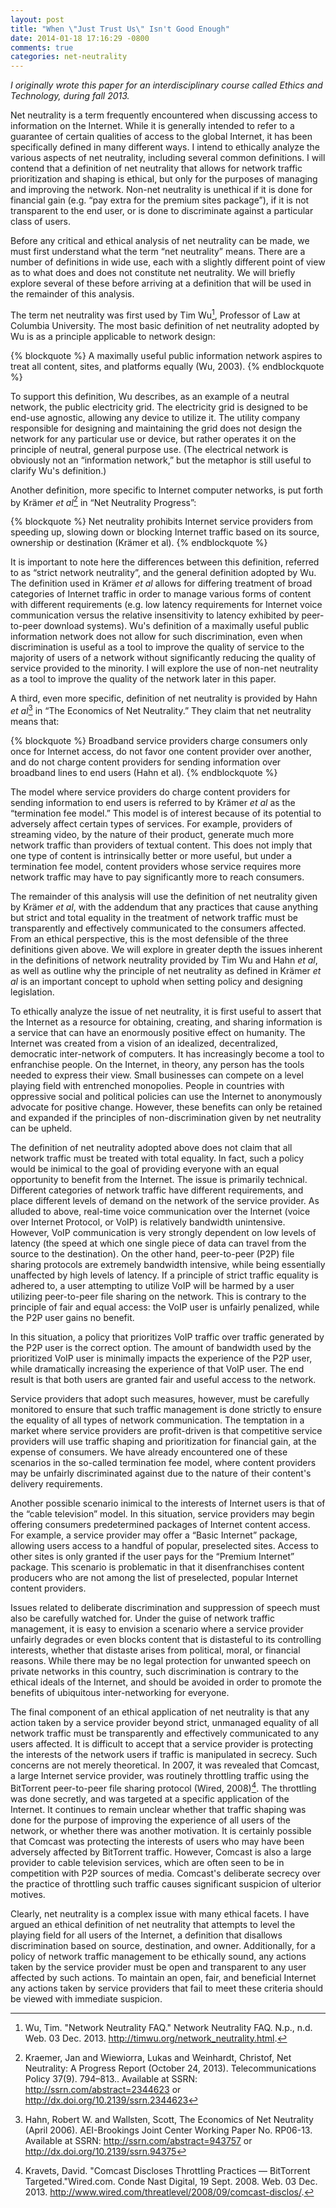 ```yaml
---
layout: post
title: "When \"Just Trust Us\" Isn't Good Enough"
date: 2014-01-18 17:16:29 -0800
comments: true
categories: net-neutrality
---
```


*I originally wrote this paper for an interdisciplinary course called Ethics and Technology, during fall 2013.*
      
Net neutrality is a term frequently encountered when discussing access to information on the Internet. While it is generally intended to refer to a guarantee of certain qualities of access to the global Internet, it has been specifically defined in many different ways. I intend to ethically analyze the various aspects of net neutrality, including several common definitions. I will contend that a definition of net neutrality that allows for network traffic prioritization and shaping is ethical, but only for the purposes of managing and improving the network. Non-net neutrality is unethical if it is done for financial gain (e.g. “pay extra for the premium sites package”), if it is not transparent to the end user, or is done to discriminate against a particular class of users.

<!--more-->

Before any critical and ethical analysis of net neutrality can be made, we must first understand what the term “net neutrality” means. There are a number of definitions in wide use, each with a slightly different point of view as to what does and does not constitute net neutrality. We will briefly explore several of these before arriving at a definition that will be used in the remainder of this analysis.
  
The term net neutrality was first used by Tim Wu[^1], Professor of Law at Columbia University. The most basic definition of net neutrality adopted by Wu is as a principle applicable to network design: 

{% blockquote %}
A maximally useful public information network aspires to treat all content, sites, and platforms equally (Wu, 2003). 
{% endblockquote %}

To support this definition, Wu describes, as an example of a neutral network, the public electricity grid. The electricity grid is designed to be end-use agnostic, allowing any device to utilize it. The utility company responsible for designing and maintaining the grid does not design the network for any particular use or device, but rather operates it on the principle of neutral, general purpose use. (The electrical network is obviously not an “information network,” but the metaphor is still useful to clarify Wu's definition.)

Another definition, more specific to Internet computer networks, is put forth by Krämer *et al*[^2] in “Net Neutrality Progress”: 

{% blockquote %}
Net neutrality prohibits Internet service providers from speeding up, slowing down or blocking Internet traffic based on its source, ownership or destination (Krämer et al).
{% endblockquote %}

It is important to note here the differences between this definition, referred to as “strict network neutrality”, and the general definition adopted by Wu. The definition used in Krämer *et al* allows for differing treatment of broad categories of Internet traffic in order to manage various forms of content with different requirements (e.g. low latency requirements for Internet voice communication versus the relative insensitivity to latency exhibited by peer-to-peer download systems). Wu's definition of a maximally useful public information network does not allow for such discrimination, even when discrimination is useful as a tool to improve the quality of service to the majority of users of a network without significantly reducing the quality of service provided to the minority. I will explore the use of non-net neutrality as a tool to improve the quality of the network later in this paper. 

A third, even more specific, definition of net neutrality is provided by Hahn *et al*[^3] in “The Economics of Net Neutrality.” They claim that net neutrality means that:

{% blockquote %}
Broadband service providers charge consumers only once for Internet access, do not favor one content provider over another, and do not charge content providers for sending information over broadband lines to end users (Hahn et al).
{% endblockquote %}

The model where service providers do charge content providers for sending information to end users is referred to by Krämer *et al* as the “termination fee model.” This model is of interest because of its potential to adversely affect certain types of services. For example, providers of streaming video, by the nature of their product, generate much more network traffic than providers of textual content. This does not imply that one type of content is intrinsically better or more useful, but under a termination fee model, content providers whose service requires more network traffic may have to pay significantly more to reach consumers. 

The remainder of this analysis will use the definition of net neutrality given by Krämer *et al*, with the addendum that any practices that cause anything but strict and total equality in the treatment of network traffic must be transparently and effectively communicated to the consumers affected. From an ethical perspective, this is the most defensible of the three definitions given above.  We will explore in greater depth the issues inherent in the definitions of network neutrality provided by Tim Wu and Hahn *et al*, as well as outline why the principle of net neutrality as defined in Krämer *et al* is an important concept to uphold when setting policy and designing legislation.

To ethically analyze the issue of net neutrality, it is first useful to assert that the Internet as a resource for obtaining, creating, and sharing information is a service that can have an enormously positive effect on humanity. The Internet was created from a vision of an idealized, decentralized, democratic inter-network of computers. It has increasingly become a tool to enfranchise people. On the Internet, in theory, any person has the tools needed to express their view. Small businesses can compete on a level playing field with entrenched monopolies. People in countries with oppressive social and political policies can use the Internet to anonymously advocate for positive change. However, these benefits can only be retained and expanded if the principles of non-discrimination given by net neutrality can be upheld. 

The definition of net neutrality adopted above does not claim that all network traffic must be treated with total equality. In fact, such a policy would be inimical to the goal of providing everyone with an equal opportunity to benefit from the Internet. The issue is primarily technical. Different categories of network traffic have different requirements, and place different levels of demand on the network of the service provider. As alluded to above, real-time voice communication over the Internet (voice over Internet Protocol, or VoIP) is relatively bandwidth unintensive. However, VoIP communication is very strongly dependent on low levels of latency (the speed at which one single piece of data can travel from the source to the destination). On the other hand, peer-to-peer (P2P) file sharing protocols are extremely bandwidth intensive, while being essentially unaffected by high levels of latency. If a principle of strict traffic equality is adhered to, a user attempting to utilize VoIP will be harmed by a user utilizing peer-to-peer file sharing on the network. This is contrary to the principle of fair and equal access: the VoIP user is unfairly penalized, while the P2P user gains no benefit.

In this situation, a policy that prioritizes VoIP traffic over traffic generated by the P2P user is the correct option. The amount of bandwidth used by the prioritized VoIP user is minimally impacts the experience of  the P2P user, while dramatically increasing the experience of that VoIP user. The end result is that both users are granted fair and useful access to the network.

Service providers that adopt such measures, however, must be carefully monitored to ensure that such traffic management is done strictly to ensure the equality of all types of network communication. The temptation in a market where service providers are profit-driven is that competitive service providers will use traffic shaping and prioritization for financial gain, at the expense of consumers. We have already encountered one of these scenarios in the so-called termination fee model, where content providers may be unfairly discriminated against due to the nature of their content's delivery requirements. 

Another possible scenario inimical to the interests of Internet users is that of the “cable television” model. In this situation, service providers may begin offering consumers predetermined packages of Internet content access. For example, a service provider may offer a “Basic Internet” package, allowing users access to a handful of popular, preselected sites. Access to other sites is only granted if the user pays for the “Premium Internet” package. This scenario is problematic in that it disenfranchises content producers who are not among the list of preselected, popular Internet content providers.

Issues related to deliberate discrimination and suppression of speech must also be carefully watched for. Under the guise of network traffic management, it is easy to envision a scenario where a service provider unfairly degrades or even blocks content that is distasteful to its controlling interests, whether that distaste arises from political, moral, or financial reasons. While there may be no legal protection for unwanted speech on private networks in this country, such discrimination is contrary to the ethical ideals of the Internet, and should be avoided in order to promote the benefits of ubiquitous inter-networking for everyone.

The final component of an ethical application of net neutrality is that any action taken by a service provider beyond strict, unmanaged equality of all network traffic must be transparently and effectively communicated to any users affected. It is difficult to accept that a service provider is protecting the interests of the network users if traffic is manipulated in secrecy. Such concerns are not merely theoretical. In 2007, it was revealed that Comcast, a large Internet service provider, was routinely throttling traffic using the BitTorrent peer-to-peer file sharing protocol (Wired, 2008)[^4]. The throttling was done secretly, and was targeted at a specific application of the Internet. It continues to remain unclear whether that traffic shaping was done for the purpose of improving the experience of all users of the network, or whether there was another motivation. It is certainly possible that Comcast was protecting the interests of users who may have been adversely affected by BitTorrent traffic. However, Comcast is also a large provider to cable television services, which are often seen to be in competition with P2P sources of media. Comcast's deliberate secrecy over the practice of throttling such traffic causes significant suspicion of ulterior motives. 

Clearly, net neutrality is a complex issue with many ethical facets. I have argued an ethical definition of net neutrality that attempts to level the playing field for all users of the Internet, a definition that disallows discrimination based on source, destination, and owner. Additionally, for a policy of network traffic management to be ethically sound, any actions taken by the service provider must be open and transparent to any user affected by such actions. To maintain an open, fair, and beneficial Internet any actions taken by service providers that fail to meet these criteria should be viewed with immediate suspicion.


[^1]: Wu, Tim. "Network Neutrality FAQ." Network Neutrality FAQ. N.p., n.d. Web. 03 Dec. 2013. <http://timwu.org/network_neutrality.html>.

[^2]: Kraemer, Jan and Wiewiorra, Lukas and Weinhardt, Christof, Net Neutrality: A Progress Report (October 24, 2013). Telecommunications Policy 37(9). 794–813.. Available at SSRN: <http://ssrn.com/abstract=2344623> or <http://dx.doi.org/10.2139/ssrn.2344623>

[^3]: Hahn, Robert W. and Wallsten, Scott, The Economics of Net Neutrality (April 2006). AEI-Brookings Joint Center Working Paper No. RP06-13. Available at SSRN: <http://ssrn.com/abstract=943757> or <http://dx.doi.org/10.2139/ssrn.94375>

[^4]: Kravets, David. "Comcast Discloses Throttling Practices — BitTorrent Targeted."Wired.com. Conde Nast Digital, 19 Sept. 2008. Web. 03 Dec. 2013. <http://www.wired.com/threatlevel/2008/09/comcast-disclos/>.
